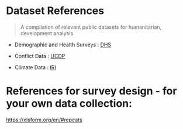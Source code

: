 # Dataset References
> A compilation of relevant public datasets for humanitarian, development analysis

- Demographic and Health Surveys : [DHS](https://dhsprogram.com/data/available-datasets.cfm)

- Conflict Data : [UCDP](https://ucdp.uu.se/)

- Climate Data : [IRI](https://iridl.ldeo.columbia.edu/index.html?Set-Language=en)



# References for survey design - for your own data collection:

https://xlsform.org/en/#repeats
